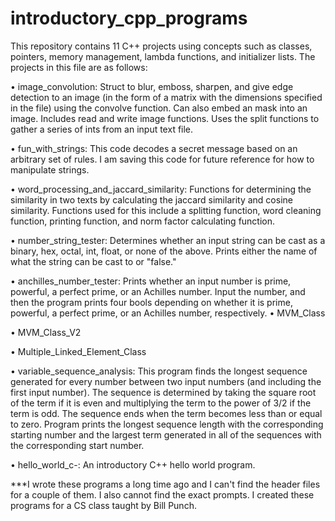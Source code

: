 # introductory_cpp_programs
This repository contains 11 C++ projects using concepts such as classes, pointers, memory management, lambda functions, and initializer lists. The projects in this file are as follows:

•	image_convolution:
  Struct to blur, emboss, sharpen, and give edge detection to an image (in the form of a matrix with the dimensions specified in the file) using the convolve function. Can also embed an mask into an image. Includes read and write image functions. Uses the split functions to gather a series of ints from an input text file.
  
•	fun_with_strings:
  This code decodes a secret message based on an arbitrary set of rules. I am saving this code for future reference for how to manipulate strings.

•	word_processing_and_jaccard_similarity:
  Functions for determining the similarity in two texts by calculating the jaccard similarity and cosine similarity. Functions used for this include a splitting function, word cleaning function, printing function, and norm factor calculating function.

•	number_string_tester:
  Determines whether an input string can be cast as a binary, hex, octal, int, float, or none of the above. Prints either the name of what the string can be cast to or "false."

•	anchilles_number_tester:
  Prints whether an input number is prime, powerful, a perfect prime, or an Achilles number. Input the number, and then the program prints four bools depending on whether it is prime, powerful, a perfect prime, or an Achilles number, respectively.
•	MVM_Class

•	MVM_Class_V2

•	Multiple_Linked_Element_Class

•	variable_sequence_analysis:
  This program finds the longest sequence generated for every number between two input numbers (and including the first input number). The sequence is determined by taking the square root of the term if it is even and multiplying the term to the power of 3/2 if the term is odd. The sequence ends when the term becomes less than or equal to zero. Program prints the longest sequence length with the corresponding starting number and the largest term generated in all of the sequences with the corresponding start number.

•	hello_world_c-:
  An introductory C++ hello world program.
  
  ***I wrote these programs a long time ago and I can't find the header files for a couple of them. I also cannot find the exact prompts. I created these programs for a CS class taught by Bill Punch. 

